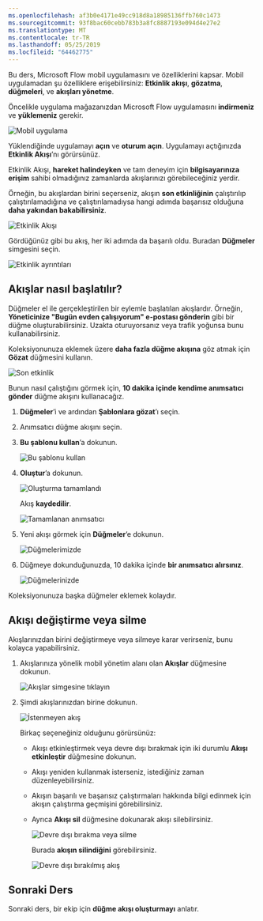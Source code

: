 ```yaml
---
ms.openlocfilehash: af3b0e4171e49cc918d8a18985136ffb760c1473
ms.sourcegitcommit: 93f8bac60cebb783b3a8fc8887193e094d4e27e2
ms.translationtype: MT
ms.contentlocale: tr-TR
ms.lasthandoff: 05/25/2019
ms.locfileid: "64462775"
---
```

Bu ders, Microsoft Flow mobil uygulamasını ve özelliklerini kapsar. Mobil uygulamadan şu özelliklere erişebilirsiniz: **Etkinlik akışı**, **gözatma**, **düğmeleri**, ve **akışları yönetme**.

Öncelikle uygulama mağazanızdan Microsoft Flow uygulamasını **indirmeniz** ve **yüklemeniz** gerekir.

![Mobil uygulama](./media/learning-mobile-app/open-mobile-app.png)

Yüklendiğinde uygulamayı **açın** ve **oturum açın**. Uygulamayı açtığınızda **Etkinlik Akışı**’nı görürsünüz.

Etkinlik Akışı, **hareket halindeyken** ve tam deneyim için **bilgisayarınıza erişim** sahibi olmadığınız zamanlarda akışlarınızı görebileceğiniz yerdir.

Örneğin, bu akışlardan birini seçerseniz, akışın **son etkinliğinin** çalıştırılıp çalıştırılamadığına ve çalıştırılamadıysa hangi adımda başarısız olduğuna **daha yakından bakabilirsiniz**.

![Etkinlik Akışı](./media/learning-mobile-app/see-all-activity.png)

Gördüğünüz gibi bu akış, her iki adımda da başarılı oldu. Buradan **Düğmeler** simgesini seçin.

![Etkinlik ayrıntıları](./media/learning-mobile-app/activity-details.png)

## <a name="how-flows-are-started"></a>Akışlar nasıl başlatılır?
   Düğmeler el ile gerçekleştirilen bir eylemle başlatılan akışlardır. Örneğin, **Yöneticinize "Bugün evden çalışıyorum" e-postası gönderin** gibi bir düğme oluşturabilirsiniz.
Uzakta oturuyorsanız veya trafik yoğunsa bunu kullanabilirsiniz.

Koleksiyonunuza eklemek üzere **daha fazla düğme akışına** göz atmak için **Gözat** düğmesini kullanın.

![Son etkinlik](./media/learning-mobile-app/click-browse-button.png)

Bunun nasıl çalıştığını görmek için, **10 dakika içinde kendime anımsatıcı gönder** düğme akışını kullanacağız.

1. **Düğmeler**’i ve ardından **Şablonlara gözat**’ı seçin.
2. Anımsatıcı düğme akışını seçin.
3. **Bu şablonu kullan**’a dokunun.
   
    ![Bu şablonu kullan](./media/learning-mobile-app/use-this-template.png)
4. **Oluştur**’a dokunun.
   
    ![Oluşturma tamamlandı](./media/learning-mobile-app/create-complete.png)
   
    Akış **kaydedilir**.
   
    ![Tamamlanan anımsatıcı](./media/learning-mobile-app/complete-reminder.png)
5. Yeni akışı görmek için **Düğmeler**’e dokunun. 
   
    ![Düğmelerimizde](./media/learning-mobile-app/button-send-reminder.png)
6. Düğmeye dokunduğunuzda, 10 dakika içinde **bir anımsatıcı alırsınız**.
   
    ![Düğmelerinizde](./media/learning-mobile-app/in-your-collection.png)

Koleksiyonunuza başka düğmeler eklemek kolaydır.

## <a name="modify-or-delete-a-flow"></a>Akışı değiştirme veya silme
Akışlarınızdan birini değiştirmeye veya silmeye karar verirseniz, bunu kolayca yapabilirsiniz.

1. Akışlarınıza yönelik mobil yönetim alanı olan **Akışlar** düğmesine dokunun.
   
    ![Akışlar simgesine tıklayın](./media/learning-mobile-app/click-flows-button.png)
2. Şimdi akışlarınızdan birine dokunun.
   
    ![İstenmeyen akış](./media/learning-mobile-app/send-a-reminder.png)
   
    Birkaç seçeneğiniz olduğunu görürsünüz:
   
   * Akışı etkinleştirmek veya devre dışı bırakmak için iki durumlu **Akışı etkinleştir** düğmesine dokunun.
   * Akışı yeniden kullanmak isterseniz, istediğiniz zaman düzenleyebilirsiniz. 
   * Akışın başarılı ve başarısız çalıştırmaları hakkında bilgi edinmek için akışın çalıştırma geçmişini görebilirsiniz.
   * Ayrıca **Akışı sil** düğmesine dokunarak akışı silebilirsiniz.
     
     ![Devre dışı bırakma veya silme](./media/learning-mobile-app/disable-delete.png)
     
     Burada **akışın silindiğini** görebilirsiniz.
     
     ![Devre dışı bırakılmış akış](./media/learning-mobile-app/disabled-flow.png)

## <a name="next-lesson"></a>Sonraki Ders
Sonraki ders, bir ekip için **düğme akışı oluşturmayı** anlatır. 

